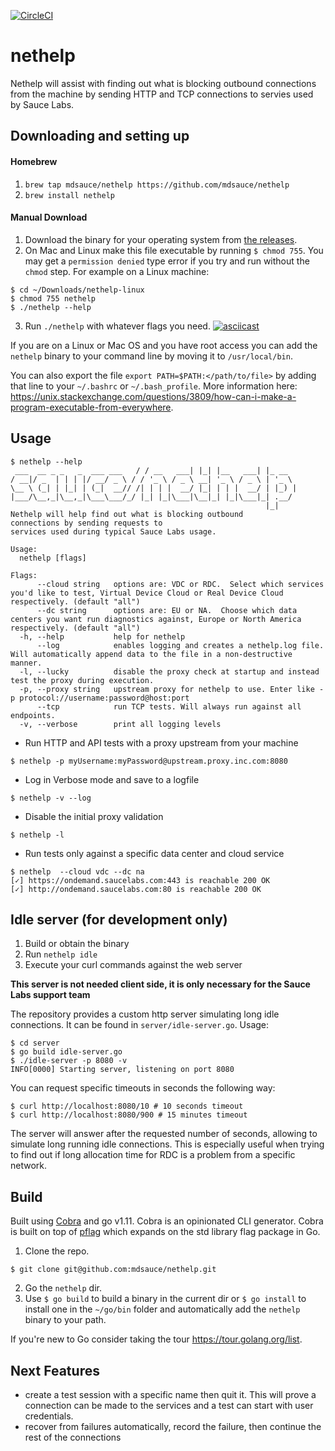 [![CircleCI](https://circleci.com/gh/mdsauce/nethelp.svg?style=svg)](https://circleci.com/gh/mdsauce/nethelp)

# nethelp
Nethelp will assist with finding out what is blocking outbound connections from the machine by sending HTTP and TCP connections to servies used by Sauce Labs.

## Downloading and setting up
#### Homebrew
1. `brew tap mdsauce/nethelp https://github.com/mdsauce/nethelp`
1. `brew install nethelp`


#### Manual Download
1. Download the binary for your operating system from [the releases](https://github.com/mdsauce/nethelp/releases).  
2. On Mac and Linux make this file executable by running `$ chmod 755`. You may get a `permission denied` type error if you try and run without the `chmod` step.   For example on a Linux machine:
```
$ cd ~/Downloads/nethelp-linux
$ chmod 755 nethelp
$ ./nethelp --help
```
3. Run `./nethelp` with whatever flags you need.
[![asciicast](https://asciinema.org/a/232600.svg)](https://asciinema.org/a/232600?autoplay=1)

If you are on a Linux or Mac OS and you have root access you can add the `nethelp` binary to your command line by moving it to `/usr/local/bin`.  

You can also export the file `export PATH=$PATH:</path/to/file>` by adding that line to your `~/.bashrc` or `~/.bash_profile`.  More information here: https://unix.stackexchange.com/questions/3809/how-can-i-make-a-program-executable-from-everywhere.

## Usage
```
$ nethelp --help
 ___  __ _ _   _  ___ ___   / / __   ___| |_| |__   ___| |_ __  
/ __|/ _  | | | |/ __/ _ \ / / '_ \ / _ \ __| '_ \ / _ \ | '_ \ 
\__ \ (_| | |_| | (_|  __// /| | | |  __/ |_| | | |  __/ | |_) |
|___/\__,_|\__,_|\___\___/_/ |_| |_|\___|\__|_| |_|\___|_| .__/ 
                                                         |_|  
Nethelp will help find out what is blocking outbound 
connections by sending requests to 
services used during typical Sauce Labs usage.

Usage:
  nethelp [flags]

Flags:
      --cloud string   options are: VDC or RDC.  Select which services you'd like to test, Virtual Device Cloud or Real Device Cloud respectively. (default "all")
      --dc string      options are: EU or NA.  Choose which data centers you want run diagnostics against, Europe or North America respectively. (default "all")
  -h, --help           help for nethelp
      --log            enables logging and creates a nethelp.log file.  Will automatically append data to the file in a non-destructive manner.
  -l, --lucky          disable the proxy check at startup and instead test the proxy during execution.
  -p, --proxy string   upstream proxy for nethelp to use. Enter like -p protocol://username:password@host:port
      --tcp            run TCP tests. Will always run against all endpoints.
  -v, --verbose        print all logging levels

```

* Run HTTP and API tests with a proxy upstream from your machine
```
$ nethelp -p myUsername:myPassword@upstream.proxy.inc.com:8080

```

* Log in Verbose mode and save to a logfile
```
$ nethelp -v --log
```

* Disable the initial proxy validation
```
$ nethelp -l
```

* Run tests only against a specific data center and cloud service
```
$ nethelp  --cloud vdc --dc na
[✓] https://ondemand.saucelabs.com:443 is reachable 200 OK
[✓] http://ondemand.saucelabs.com:80 is reachable 200 OK
```

## Idle server (for development only)
1. Build or obtain the binary
2. Run `nethelp idle`
3. Execute your curl commands against the web server

**This server is not needed client side, it is only necessary for the Sauce Labs support team**

The repository provides a custom http server simulating long idle connections. It can be found in `server/idle-server.go`.
Usage:

```
$ cd server
$ go build idle-server.go
$ ./idle-server -p 8080 -v
INFO[0000] Starting server, listening on port 8080
```

You can request specific timeouts in seconds the following way:

```
$ curl http://localhost:8080/10 # 10 seconds timeout
$ curl http://localhost:8080/900 # 15 minutes timeout
```

The server will answer after the requested number of seconds, allowing to simulate long running idle connections.
This is especially useful when trying to find out if long allocation time for RDC is a problem from a specific network.

## Build
Built using [Cobra](https://github.com/spf13/cobra) and go v1.11.  Cobra is an opinionated CLI generator. Cobra is built  on top of [pflag](https://github.com/spf13/pflag) which expands on the std library flag package in Go.

1. Clone the repo.
```
$ git clone git@github.com:mdsauce/nethelp.git
```
2. Go the `nethelp` dir.  
3. Use `$ go build` to build a binary in the current dir or `$ go install` to install one in the `~/go/bin` folder and automatically add the `nethelp` binary to your path.

If you're new to Go consider taking the tour https://tour.golang.org/list.

## Next Features
* create a test session with a specific name then quit it.  This will prove a connection can be made to the services and a test can start with user credentials.
* recover from failures automatically, record the failure, then continue the rest of the connections
